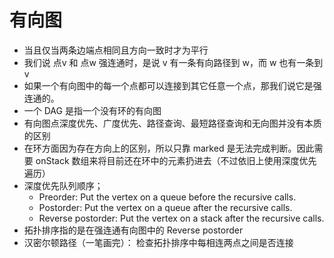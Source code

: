 # 有向图
* 当且仅当两条边端点相同且方向一致时才为平行
* 我们说 点v 和 点w 强连通时，是说 v 有一条有向路径到 w，而 w 也有一条到 v
* 如果一个有向图中的每一个点都可以连接到其它任意一个点，那我们说它是强连通的。
* 一个 DAG 是指一个没有环的有向图
* 有向图点深度优先、广度优先、路径查询、最短路径查询和无向图并没有本质的区别
* 在环方面因为存在方向上的区别，所以只靠 marked 是无法完成判断。因此需要 onStack 数组来将目前还在环中的元素扔进去（不过依旧上使用深度优先遍历）
* 深度优先队列顺序；
    * Preorder: Put the vertex on a queue before the recursive calls.
    * Postorder: Put the vertex on a queue after the recursive calls.
    * Reverse postorder: Put the vertex on a stack after the recursive calls.
* 拓扑排序指的是在强连通有向图中的 Reverse postorder
* 汉密尔顿路径（一笔画完）： 检查拓扑排序中每相连两点之间是否连接

